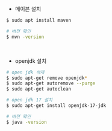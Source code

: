- 메이븐 설치
~~~bash
$ sudo apt install maven

# 버전 확인
$ mvn -version
~~~

<br>

- openjdk 설치

~~~bash
# open jdk 삭제
$ sudo apt-get remove openjdk*
$ sudo apt-get autoremove --purge
$ sudo apt-get autoclean

# open jdk 17 설치
$ sudo apt-get install openjdk-17-jdk

# 버전 확인
$ java -version
~~~